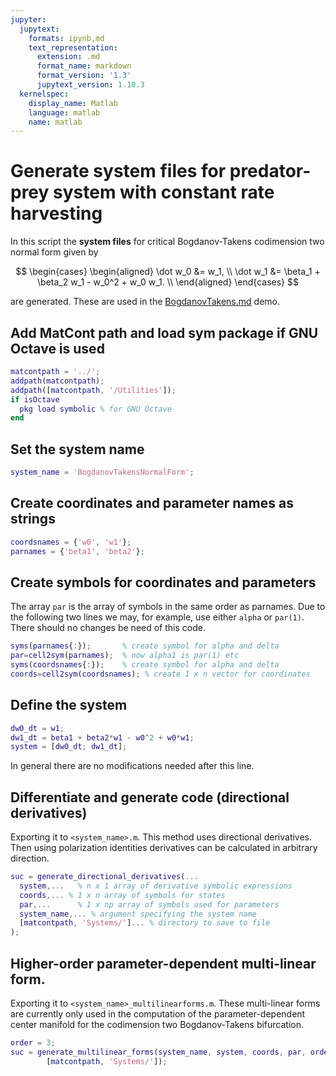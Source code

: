 ```yaml
---
jupyter:
  jupytext:
    formats: ipynb,md
    text_representation:
      extension: .md
      format_name: markdown
      format_version: '1.3'
      jupytext_version: 1.10.3
  kernelspec:
    display_name: Matlab
    language: matlab
    name: matlab
---
```


# Generate system files for predator-prey system with constant rate harvesting

In this script the __system files__ for critical Bogdanov-Takens codimension
two normal form given by

$$
\begin{cases}
\begin{aligned}
\dot w_0 &= w_1, \\
\dot w_1 &= \beta_1  + \beta_2 w_1 - w_0^2 + w_0 w_1. \\
\end{aligned}
\end{cases}
$$

are generated. These are used in the [BogdanovTakens.md](BogdanovTakens.md) demo.


## Add MatCont path and load sym package if GNU Octave is used

```matlab
matcontpath = '../';
addpath(matcontpath);
addpath([matcontpath, '/Utilities']);
if isOctave
  pkg load symbolic % for GNU Octave
end
```

## Set the system name

```matlab
system_name = 'BogdanovTakensNormalForm';
```

## Create coordinates and parameter names as strings 

```matlab
coordsnames = {'w0', 'w1'};
parnames = {'beta1', 'beta2'};
```

## Create symbols for coordinates and parameters
The array `par` is the array of symbols in the same order as parnames.
Due to the following two lines we may, for example, use either `alpha` or
`par(1)`. There should no changes be need of this code.

```matlab
syms(parnames{:});       % create symbol for alpha and delta
par=cell2sym(parnames);  % now alpha1 is par(1) etc
syms(coordsnames{:});    % create symbol for alpha and delta
coords=cell2sym(coordsnames); % create 1 x n vector for coordinates
```

## Define the system

```matlab
dw0_dt = w1; 
dw1_dt = beta1 + beta2*w1 - w0^2 + w0*w1;
system = [dw0_dt; dw1_dt];
```

In general there are no modifications needed after this line.

## Differentiate and generate code (directional derivatives)

Exporting it to `<system_name>.m`. This method uses directional derivatives.
Then using polarization identities derivatives can be calculated in arbitrary
direction.

```matlab
suc = generate_directional_derivatives(...
  system,...   % n x 1 array of derivative symbolic expressions
  coords,... % 1 x n array of symbols for states
  par,...      % 1 x np array of symbols used for parameters
  system_name,... % argument specifying the system name
  [matcontpath, 'Systems/']... % directory to save to file
);
```

## Higher-order parameter-dependent multi-linear form.

Exporting it to `<system_name>_multilinearforms.m`. These multi-linear forms are
currently only used in the computation of the parameter-dependent center
manifold for the codimension two Bogdanov-Takens bifurcation.

```matlab
order = 3;
suc = generate_multilinear_forms(system_name, system, coords, par, order, ...
        [matcontpath, 'Systems/']);
```
